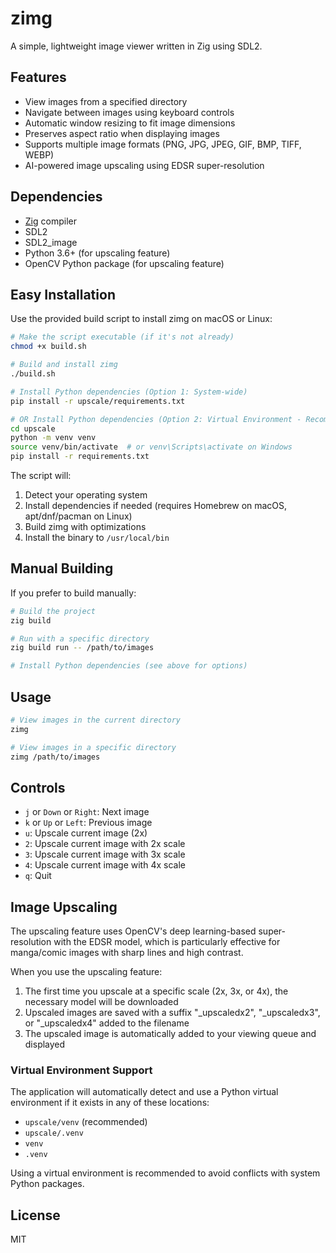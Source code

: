 # zimg

A simple, lightweight image viewer written in Zig using SDL2.

## Features

- View images from a specified directory
- Navigate between images using keyboard controls
- Automatic window resizing to fit image dimensions
- Preserves aspect ratio when displaying images
- Supports multiple image formats (PNG, JPG, JPEG, GIF, BMP, TIFF, WEBP)
- AI-powered image upscaling using EDSR super-resolution

## Dependencies

- [Zig](https://ziglang.org/) compiler
- SDL2
- SDL2_image
- Python 3.6+ (for upscaling feature)
- OpenCV Python package (for upscaling feature)

## Easy Installation

Use the provided build script to install zimg on macOS or Linux:

```bash
# Make the script executable (if it's not already)
chmod +x build.sh

# Build and install zimg
./build.sh

# Install Python dependencies (Option 1: System-wide)
pip install -r upscale/requirements.txt

# OR Install Python dependencies (Option 2: Virtual Environment - Recommended)
cd upscale
python -m venv venv
source venv/bin/activate  # or venv\Scripts\activate on Windows
pip install -r requirements.txt
```

The script will:
1. Detect your operating system
2. Install dependencies if needed (requires Homebrew on macOS, apt/dnf/pacman on Linux)
3. Build zimg with optimizations
4. Install the binary to `/usr/local/bin`

## Manual Building

If you prefer to build manually:

```bash
# Build the project
zig build

# Run with a specific directory
zig build run -- /path/to/images

# Install Python dependencies (see above for options)
```

## Usage

```bash
# View images in the current directory
zimg

# View images in a specific directory
zimg /path/to/images
```

## Controls

- `j` or `Down` or `Right`: Next image
- `k` or `Up` or `Left`: Previous image
- `u`: Upscale current image (2x)
- `2`: Upscale current image with 2x scale
- `3`: Upscale current image with 3x scale
- `4`: Upscale current image with 4x scale
- `q`: Quit

## Image Upscaling

The upscaling feature uses OpenCV's deep learning-based super-resolution with the EDSR model, which is particularly effective for manga/comic images with sharp lines and high contrast.

When you use the upscaling feature:
1. The first time you upscale at a specific scale (2x, 3x, or 4x), the necessary model will be downloaded
2. Upscaled images are saved with a suffix "_upscaledx2", "_upscaledx3", or "_upscaledx4" added to the filename
3. The upscaled image is automatically added to your viewing queue and displayed

### Virtual Environment Support

The application will automatically detect and use a Python virtual environment if it exists in any of these locations:
- `upscale/venv` (recommended)
- `upscale/.venv`
- `venv`
- `.venv`

Using a virtual environment is recommended to avoid conflicts with system Python packages.

## License

MIT 